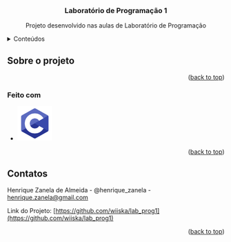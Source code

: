 <a id="readme-top"></a>

<br />
<div align="center">

<h3 align="center">Laboratório de Programação 1</h3>

  <p align="center">
    Projeto desenvolvido nas aulas de Laboratório de Programação
    <br />
  </p>
</div>



<!-- TABLE OF CONTENTS -->
<details>
  <summary>Conteúdos</summary>
  <ol>
    <li>
      <a href="#about-the-project">Sobre o projeto</a>
      <ul>
        <li><a href="#built-with">Feito com</a></li>
      </ul>
    </li>
    <li><a href="#contact">Contatos</a></li>
  </ol>
</details>



<!-- ABOUT THE PROJECT -->
## Sobre o projeto



<p align="right">(<a href="#readme-top">back to top</a>)</p>



### Feito com

* <img src="c-programming.png" alt="C" width="80" height="80">

<p align="right">(<a href="#readme-top">back to top</a>)</p>


<!-- CONTACT -->
## Contatos

Henrique Zanela de Almeida - @henrique_zanela - henrique.zanela@gmail.com

Link do Projeto: [https://github.com/wiiska/lab_prog1](https://github.com/wiiska/lab_prog1)

<p align="right">(<a href="#readme-top">back to top</a>)</p>
